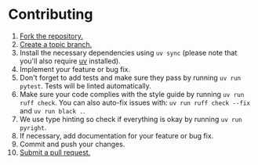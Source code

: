# Contributing

1. [Fork the repository.][fork]  
2. [Create a topic branch.][branch]  
3. Install the necessary dependencies using `uv sync` (please note that you'll also require [uv](https://github.com/astral-sh/uv) installed).  
4. Implement your feature or bug fix.  
5. Don't forget to add tests and make sure they pass by running `uv run pytest`. Tests will be linted automatically.  
6. Make sure your code complies with the style guide by running `uv run ruff check`. You can also auto-fix issues with: `uv run ruff check --fix` and `uv run black .`.
7. We use type hinting so check if everything is okay by running `uv run pyright`.
8. If necessary, add documentation for your feature or bug fix.
9. Commit and push your changes.
10. [Submit a pull request.][pr]

[fork]: http://help.github.com/fork-a-repo/
[branch]: https://help.github.com/en/github/collaborating-with-issues-and-pull-requests/about-branches
[pr]: https://help.github.com/en/github/collaborating-with-issues-and-pull-requests/about-pull-requests
